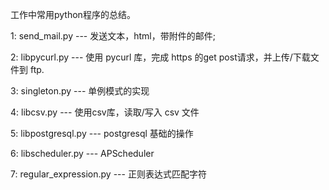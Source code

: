 工作中常用python程序的总结。


1: send_mail.py --- 发送文本，html，带附件的邮件;

2: libpycurl.py --- 使用 pycurl 库，完成 https 的get post请求，并上传/下载文件到 ftp.

3: singleton.py --- 单例模式的实现

4: libcsv.py --- 使用csv库，读取/写入 csv 文件

5: libpostgresql.py  ---  postgresql 基础的操作

6: libscheduler.py   ---  APScheduler

7: regular_expression.py  ---  正则表达式匹配字符
